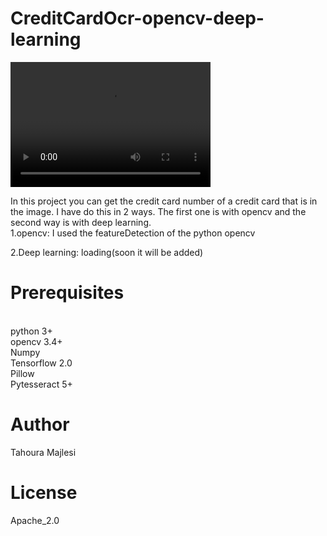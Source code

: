 # CreditCardOcr-opencv-deep-learning
<video src="https://youtu.be/6JePkiYxRWQ" width="320" height="200" controls preload></video>




In this project you can get the credit card number of a credit card that is in the image. I have do this in 2 ways. The first one is with opencv and the second way is with deep learning. 
<br>
1.opencv:
I used the featureDetection of the python opencv


2.Deep learning:
loading(soon it will be added)

# Prerequisites
<br>
python 3+
<br>
opencv 3.4+
<br>
Numpy
<br>
Tensorflow 2.0
<br>
Pillow
<br>
Pytesseract 5+


# Author
Tahoura Majlesi


# License
Apache_2.0
